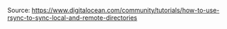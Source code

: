 Source: https://www.digitalocean.com/community/tutorials/how-to-use-rsync-to-sync-local-and-remote-directories

